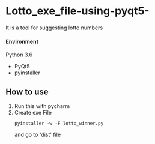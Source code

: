 # Lotto_exe_file-using-pyqt5-

It is a tool for suggesting lotto numbers

#### Environment
Python 3.6
 - PyQt5
 - pyinstaller

## How to use
1. Run this with pycharm
2. Create exe File
    ```
    pyinstaller -w -F lotto_winner.py
    ```
   and go to 'dist' file
